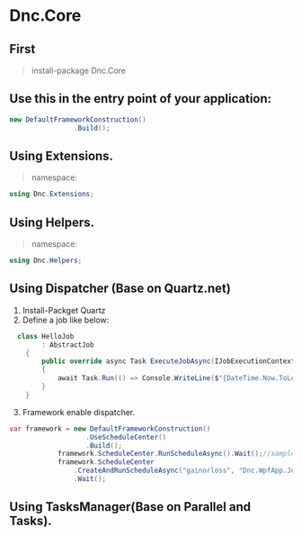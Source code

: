 ﻿# Dnc.Core

## First
> install-package Dnc.Core


## Use this in the entry point of your application: 

```c#
new DefaultFrameworkConstruction()
                .Build();
```

## Using Extensions.

> namespace:
```c#
using Dnc.Extensions;
```

## Using Helpers.
> namespace:
```c#
using Dnc.Helpers; 
```

## Using Dispatcher (Base on Quartz.net)

1. Install-Packget Quartz
2. Define a job like below:
```c#
  class HelloJob
        : AbstractJob
    {
        public override async Task ExecuteJobAsync(IJobExecutionContext context)
        {
            await Task.Run(() => Console.WriteLine($"{DateTime.Now.ToLongTimeString()}"));
        }
    }
```

3. Framework enable dispatcher.

```c#
var framework = new DefaultFrameworkConstruction()
                   .UseScheduleCenter()
                   .Build();
            framework.ScheduleCenter.RunScheduleAsync().Wait();//sample schedule.
            framework.ScheduleCenter
                .CreateAndRunScheduleAsync("gainorloss", "Dnc.WpfApp.Jobs.HelloJob", "* 5 13 ? * *", "Dnc.WpfApp.exe")
                .Wait();
```

## Using TasksManager(Base on Parallel and Tasks).